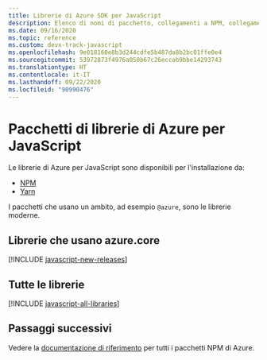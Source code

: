 ```yaml
---
title: Librerie di Azure SDK per JavaScript
description: Elenco di nomi di pacchetto, collegamenti a NPM, collegamenti alla documentazione e collegamenti al codice sorgente per tutte le librerie include in Azure SDK per JavaScript.
ms.date: 09/16/2020
ms.topic: reference
ms.custom: devx-track-javascript
ms.openlocfilehash: 9e018160e8b3d244cdfe5b487da8b2bc01ffe0e4
ms.sourcegitcommit: 53972873f4976a050b67c26eccab9bbe14293743
ms.translationtype: HT
ms.contentlocale: it-IT
ms.lasthandoff: 09/22/2020
ms.locfileid: "90990476"
---
```

# <a name="azure-libraries-packages-for-javascript"></a>Pacchetti di librerie di Azure per JavaScript

Le librerie di Azure per JavaScript sono disponibili per l'installazione da:
* [NPM](https://www.npmjs.com/)
* [Yarn](https://yarnpkg.com/)

I pacchetti che usano un ambito, ad esempio `@azure`, sono le librerie moderne.

## <a name="libraries-using-azurecore"></a>Librerie che usano azure.core

[!INCLUDE [javascript-new-releases](../includes/javascript-new.md)]

## <a name="all-libraries"></a>Tutte le librerie

[!INCLUDE [javascript-all-libraries](../includes/javascript-all.md)]

## <a name="next-steps"></a>Passaggi successivi

Vedere la [documentazione di riferimento](/javascript/api/overview/azure/?view=azure-node-latest) per tutti i pacchetti NPM di Azure.